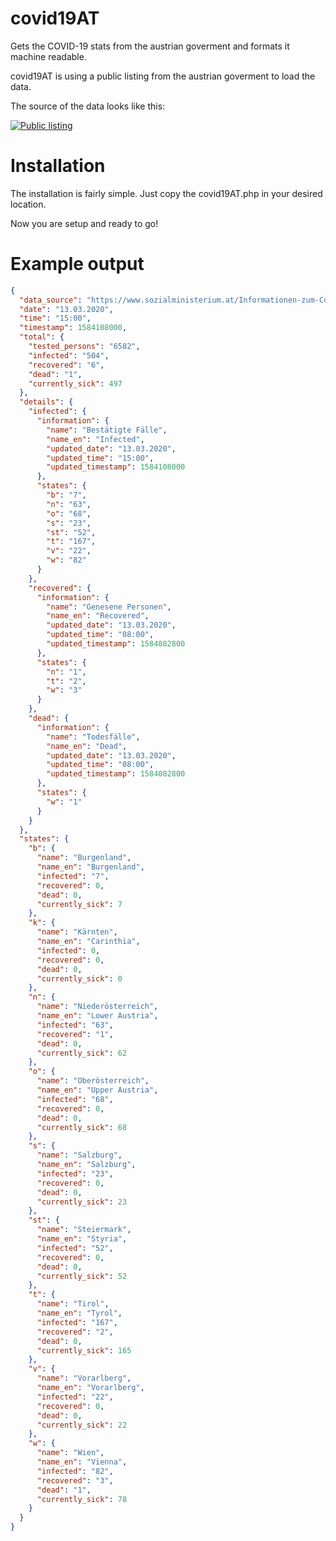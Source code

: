 # covid19AT
Gets the COVID-19 stats from the austrian goverment and formats it machine readable.

covid19AT is using a public listing from the austrian goverment to load the data.

The source of the data looks like this:

[![Public listing](https://imgur.com/M0pJeln.png)](https://www.sozialministerium.at/Informationen-zum-Coronavirus/Neuartiges-Coronavirus-(2019-nCov).html)

# Installation
The installation is fairly simple. Just copy the covid19AT.php in your desired location.

Now you are setup and ready to go!

# Example output
```json
{
  "data_source": "https://www.sozialministerium.at/Informationen-zum-Coronavirus/Neuartiges-Coronavirus-(2019-nCov).html",
  "date": "13.03.2020",
  "time": "15:00",
  "timestamp": 1584108000,
  "total": {
    "tested_persons": "6582",
    "infected": "504",
    "recovered": "6",
    "dead": "1",
    "currently_sick": 497
  },
  "details": {
    "infected": {
      "information": {
        "name": "Bestätigte Fälle",
        "name_en": "Infected",
        "updated_date": "13.03.2020",
        "updated_time": "15:00",
        "updated_timestamp": 1584108000
      },
      "states": {
        "b": "7",
        "n": "63",
        "o": "68",
        "s": "23",
        "st": "52",
        "t": "167",
        "v": "22",
        "w": "82"
      }
    },
    "recovered": {
      "information": {
        "name": "Genesene Personen",
        "name_en": "Recovered",
        "updated_date": "13.03.2020",
        "updated_time": "08:00",
        "updated_timestamp": 1584082800
      },
      "states": {
        "n": "1",
        "t": "2",
        "w": "3"
      }
    },
    "dead": {
      "information": {
        "name": "Todesfälle",
        "name_en": "Dead",
        "updated_date": "13.03.2020",
        "updated_time": "08:00",
        "updated_timestamp": 1584082800
      },
      "states": {
        "w": "1"
      }
    }
  },
  "states": {
    "b": {
      "name": "Burgenland",
      "name_en": "Burgenland",
      "infected": "7",
      "recovered": 0,
      "dead": 0,
      "currently_sick": 7
    },
    "k": {
      "name": "Kärnten",
      "name_en": "Carinthia",
      "infected": 0,
      "recovered": 0,
      "dead": 0,
      "currently_sick": 0
    },
    "n": {
      "name": "Niederösterreich",
      "name_en": "Lower Austria",
      "infected": "63",
      "recovered": "1",
      "dead": 0,
      "currently_sick": 62
    },
    "o": {
      "name": "Oberösterreich",
      "name_en": "Upper Austria",
      "infected": "68",
      "recovered": 0,
      "dead": 0,
      "currently_sick": 68
    },
    "s": {
      "name": "Salzburg",
      "name_en": "Salzburg",
      "infected": "23",
      "recovered": 0,
      "dead": 0,
      "currently_sick": 23
    },
    "st": {
      "name": "Steiermark",
      "name_en": "Styria",
      "infected": "52",
      "recovered": 0,
      "dead": 0,
      "currently_sick": 52
    },
    "t": {
      "name": "Tirol",
      "name_en": "Tyrol",
      "infected": "167",
      "recovered": "2",
      "dead": 0,
      "currently_sick": 165
    },
    "v": {
      "name": "Vorarlberg",
      "name_en": "Vorarlberg",
      "infected": "22",
      "recovered": 0,
      "dead": 0,
      "currently_sick": 22
    },
    "w": {
      "name": "Wien",
      "name_en": "Vienna",
      "infected": "82",
      "recovered": "3",
      "dead": "1",
      "currently_sick": 78
    }
  }
}
```
